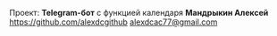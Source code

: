 Проект: **Telegram-бот** с функцией календаря 
**Мандрыкин Алексей** 
https://github.com/alexdcgithub
alexdcac77@gmail.com
